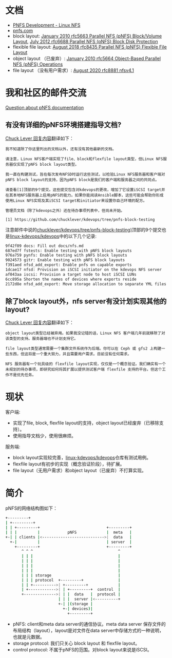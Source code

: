 # 文档

- [PNFS Development - Linux NFS](https://chenxiaosong.com/src/translations/nfs/pnfs-development.html)
- [pnfs.com](https://chenxiaosong.com/src/translations/nfs/pnfs.com.html)
- block layout: [January 2010 rfc5663 Parallel NFS (pNFS) Block/Volume Layout](https://www.rfc-editor.org/rfc/rfc5663), [July 2012 rfc6688 Parallel NFS (pNFS) Block Disk Protection](https://www.rfc-editor.org/rfc/rfc6688)
- flexible file layout: [August 2018 rfc8435 Parallel NFS (pNFS) Flexible File Layout](https://www.rfc-editor.org/rfc/rfc8435)
- object layout （已废弃）: [January 2010 rfc5664 Object-Based Parallel NFS (pNFS) Operations](https://www.rfc-editor.org/rfc/rfc5664)
- file layout （没有用户需求）: [August 2020 rfc8881 nfsv4.1](https://www.rfc-editor.org/rfc/rfc8881)

# 我和社区的邮件交流

[Question about pNFS documentation](https://lore.kernel.org/all/BA2DED4720A37AFC+88e58d9e-6117-476d-8e06-1d1a62037d6d@chenxiaosong.com/)

## 有没有详细的pNFS环境搭建指导文档?

[Chuck Lever 回复内容](https://lore.kernel.org/all/08BB98A6-FA14-4551-B977-8BC4029DB0E1@oracle.com/)翻译如下：
```
我不知道除了你这里列出的文档以外，还有没有其他最新的文档。

请注意，Linux NFS客户端实现了file、block和flexfile layout类型，但Linux NFS服务器仅实现了pNFS block layout类型。

我一直在构建测试，旨在每次发布NFSD时运行这些测试，以检验Linux NFS服务器和客户端对pNFS block layout的支持，因为pNFS block是我们的客户端和服务器之间的共同点。

请查看[1]顶部的9个提交。这些提交包含对kdevops的更改，增加了它设置iSCSI target并在其本地NFS服务器上启用pNFS的能力。如果你能阅读Ansible脚本，这些可能会帮助你形成使用Linux NFS实现及其iSCSI target和initiator来设置你自己环境的配方。

管理员文档（除了kdevops之外）还在待办事项列表中，但尚未开始。

[1] https://github.com/chucklever/kdevops/tree/pnfs-block-testing
```

注意邮件中说的[chucklever/kdevops/tree/pnfs-block-testing)](https://github.com/chucklever/kdevops/tree/pnfs-block-testing)顶部的9个提交也是[linux-kdevops/kdevops](https://github.com/linux-kdevops/kdevops)中的以下几个记录:
```sh
9f42f09 docs: Fill out docs/nfs.md
687ed7f fstests: Enable testing with pNFS block layouts
976a759 pynfs: Enable testing with pNFS block layouts
9024573 gitr: Enable testing with pNFS block layouts
f391aed nfsd_add_export: Enable pnfs on capable exports
1dcae17 nfsd: Provision an iSCSI initiator on the kdevops NFS server
af043aa iscsi: Provision a target node to host iSCSI LUNs
6cc895a Shorten the names of devices where exports reside
2172d8e nfsd_add_export: Move storage allocation to separate YML files
```

## 除了block layout外，nfs server有没计划实现其他的layout?

[Chuck Lever 回复内容](https://lore.kernel.org/all/1D4505F5-1923-4E7B-A12B-F1E05308914C@oracle.com/)翻译如下：
```
object layout类型已经被弃用。如果我没记错的话，Linux NFS 客户端几年前就移除了对该类型的支持。服务器端也不计划支持它。

file layout类型通常需要一个集群文件系统作为后端。你可以在 Ceph 或 gfs2 上构建一些东西，但这将是一个重大努力，并且需要用户需求。目前没有任何需求。

NFS 服务器有一个玩具级的 flexfile layout实现，仅仅是一个概念验证。我们确实有一个未规划的待办事项，即研究如何将其扩展以提供测试客户端 flexfile 支持的平台。但这个工作不是优先任务。
```

# 现状

客户端:

- 实现了file, block, flexfile layout的支持，object layout已经废弃（已移除支持）。
- 使用指导文档少，使用很麻烦。

服务端:

- block layout实现较完善，[linux-kdevops/kdevops](https://github.com/linux-kdevops/kdevops)仓库有测试用例。
- flexfile layout有初步的实现（概念验证阶段），待扩展。
- file layout（无用户需求）和object layout（已废弃）不打算实现。

# 简介

pNFS的网络结构图如下：
```sh
+---------+                                          
| +---------+
| | +---------+                             +---------+
| | |         |            pNFS             |  meta   |
+-| | clients |<--------------------------->|  data   |
  +-|         |                             | server  |
    +---------+                             +---------+
       ^ ^ ^                                     ^     
       | | |                                     | 
       | | |                                     | 
       | | |                                     | 
       | | |                                     | 
       | | | storage                             | 
       | | | protocol  +---------+               | 
       | | +---------->| +---------+             |     
       | +------------>| | +---------+  control  |
       +-------------->| | |  data   |  protocol |
                       | | |  server |<----------+
                       +-| |(storage |      
                         +-| devices)|
                           +---------+
```

- pNFS: client和meta data server的通信协议。meta data server 保存文件的布局结构（layout），layout是对文件在data server中存储方式的一种说明，也就是元数据。
- storage protocol: 我们只关心 block layout 和 flexfile layout。
- control protocol: 不属于pNFS的范围。对block layout来说是iSCSI。